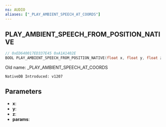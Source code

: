 ```yaml
---
ns: AUDIO
aliases: ["_PLAY_AMBIENT_SPEECH_AT_COORDS"]
---
```

## PLAY_AMBIENT_SPEECH_FROM_POSITION_NATIVE

```c
// 0xED640017ED337E45 0xA1A1402E
BOOL PLAY_AMBIENT_SPEECH_FROM_POSITION_NATIVE(float x, float y, float z, Any* params);
```

Old name: _PLAY_AMBIENT_SPEECH_AT_COORDS

```
NativeDB Introduced: v1207
```

## Parameters
* **x**:
* **y**:
* **z**:
* **params**:
